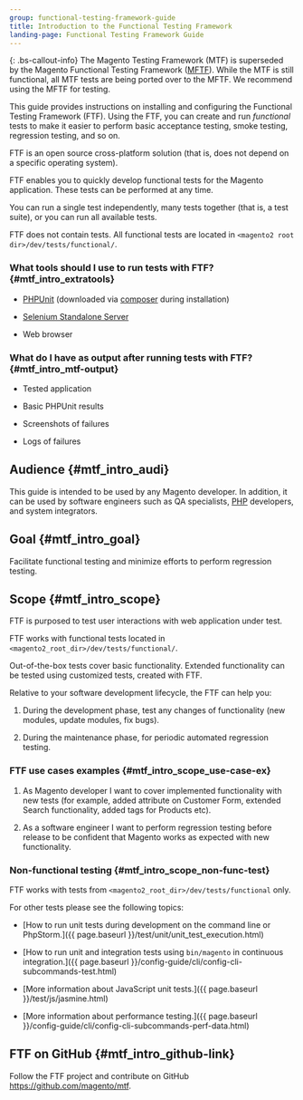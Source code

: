 ```yaml
---
group: functional-testing-framework-guide
title: Introduction to the Functional Testing Framework
landing-page: Functional Testing Framework Guide
---
```


{: .bs-callout-info}
The Magento Testing Framework (MTF) is superseded by the Magento Functional Testing Framework ([MFTF][]).
While the MTF is still functional, all MTF tests are being ported over to the MFTF. We recommend using the MFTF for testing.

This guide provides instructions on installing and configuring the Functional Testing Framework (FTF). Using the FTF, you can create and run *functional* tests to make it easier to perform basic acceptance testing, smoke testing, regression testing, and so on.

FTF is an open source cross-platform solution (that is, does not depend on a specific operating system).

FTF enables you to quickly develop functional tests for the Magento application. These tests can be performed at any time.

You can run a single test independently, many tests together (that is, a test suite), or you can run all available tests.

FTF does not contain tests. All functional tests are located in `<magento2 root dir>/dev/tests/functional/`.

### What tools should I use to run tests with FTF? {#mtf_intro_extratools}

-  [PHPUnit][] (downloaded via [composer](https://glossary.magento.com/composer) during installation)

-  [Selenium Standalone Server][]

-  Web browser

### What do I have as output after running tests with FTF? {#mtf_intro_mtf-output}

-  Tested application

-  Basic PHPUnit results

-  Screenshots of failures

-  Logs of failures

## Audience {#mtf_intro_audi}

This guide is intended to be used by any Magento developer. In addition, it can be used by software engineers such as QA specialists, [PHP](https://glossary.magento.com/php) developers, and system integrators.

## Goal {#mtf_intro_goal}

Facilitate functional testing and minimize efforts to perform
regression testing.

## Scope {#mtf_intro_scope}

FTF is purposed to test user interactions with web application under
test.

FTF works with functional tests located in
`<magento2_root_dir>/dev/tests/functional/`.

Out-of-the-box tests cover basic functionality. Extended functionality
can be tested using customized tests, created with FTF.

Relative to your software development lifecycle, the FTF can help you:

1. During the development phase, test any changes of functionality (new modules, update modules, fix bugs).

1. During the maintenance phase, for periodic automated regression testing.

### FTF use cases examples {#mtf_intro_scope_use-case-ex}

1. As Magento developer I want to cover implemented functionality with new tests (for example, added attribute on Customer Form, extended Search functionality, added tags for Products etc).

1. As a software engineer I want to perform regression testing before release to be confident that Magento works as expected with new functionality.

### Non-functional testing {#mtf_intro_scope_non-func-test}

FTF works with tests from `<magento2_root_dir>/dev/tests/functional` only.

For other tests please see the following topics:

-  [How to run unit tests during development on the command line or PhpStorm.]({{ page.baseurl }}/test/unit/unit_test_execution.html)

-  [How to run unit and integration tests using `bin/magento` in continuous integration.]({{ page.baseurl }}/config-guide/cli/config-cli-subcommands-test.html)

-  [More information about JavaScript unit tests.]({{ page.baseurl }}/test/js/jasmine.html)

-  [More information about performance testing.]({{ page.baseurl }}/config-guide/cli/config-cli-subcommands-perf-data.html)

## FTF on GitHub {#mtf_intro_github-link}

Follow the FTF project and contribute on GitHub
<https://github.com/magento/mtf>.

[Selenium Standalone Server]: http://www.seleniumhq.org/download/
[PHPUnit]: https://phpunit.de/
[MFTF]: https://devdocs.magento.com/mftf/docs/introduction.html
